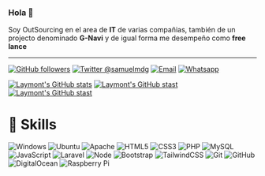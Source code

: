 ### Hola 👋

Soy OutSourcing en el area de **IT** de varias compañias, también de un projecto denominado **G-Navi** y de igual forma me desempeño como **free lance**

---

[![GitHub followers](https://img.shields.io/github/followers/laymont?label=laymont&logo=github&style=for-the-badge)](https://github.com/laymont?tab=followers)
[![Twitter @samuelmdg](https://img.shields.io/twitter/follow/laymontarratia?label=laymontarratia&logo=twitter&style=for-the-badge)](https://twitter.com/laymontarratia)
[![Email](https://img.shields.io/badge/Gmail-D14836?style=for-the-badge&logo=gmail&logoColor=white)](mailto://laymont@gmail.com)
[![Whatsapp](https://img.shields.io/badge/WhatsApp-25D366?style=for-the-badge&logo=whatsapp&logoColor=white)](https://call.whatsapp.com/voice/9eUik8sAB0j3lU9w4LwBBO)


[![Laymont's GitHub stats](https://github-readme-stats.vercel.app/api?username=laymont&count_private=true&show_icons=true&locale=es)](https://github.com/laymont/github-readme-stats)
[![Laymont's GitHub stast](https://github-readme-stats.vercel.app/api/top-langs/?username=laymont&show_icons=true&layout=compact&?count_private=true&locale=es)](https://github.com/laymont/github-readme-stats)
[![Laymont's GitHub stast](https://github-readme-streak-stats.herokuapp.com?user=laymont&count_private=true&locale=es)](https://github.com/laymont/github-readme-stats)

# 🚀 Skills
![Windows](https://img.shields.io/badge/Windows-0078D6?style=for-the-badge&logo=windows&logoColor=white)
![Ubuntu](https://img.shields.io/badge/Ubuntu-E95420?style=for-the-badge&logo=ubuntu&logoColor=white)
![Apache](https://img.shields.io/badge/apache-%23D42029.svg?style=for-the-badge&logo=apache&logoColor=white)
![HTML5](https://img.shields.io/badge/HTML5-E34F26?style=for-the-badge&logo=html5&logoColor=white)
![CSS3](https://img.shields.io/badge/CSS3-1572B6?style=for-the-badge&logo=css3&logoColor=white)
![PHP](https://img.shields.io/badge/PHP-777BB4?style=for-the-badge&logo=php&logoColor=white)
![MySQL](https://img.shields.io/badge/MySQL-00000F?style=for-the-badge&logo=mysql&logoColor=white)
![JavaScript](https://img.shields.io/badge/JavaScript-323330?style=for-the-badge&logo=javascript&logoColor=F7DF1E)
![Laravel](https://img.shields.io/badge/laravel-%23FF2D20.svg?style=for-the-badge&logo=laravel&logoColor=white)
![Node](https://img.shields.io/badge/Node.js-43853D?style=for-the-badge&logo=node.js&logoColor=white)
![Bootstrap](https://img.shields.io/badge/Bootstrap-563D7C?style=for-the-badge&logo=bootstrap&logoColor=white)
![TailwindCSS](https://img.shields.io/badge/tailwindcss-%2338B2AC.svg?style=for-the-badge&logo=tailwind-css&logoColor=white)
![Git](https://img.shields.io/badge/git-%23F05033.svg?style=for-the-badge&logo=git&logoColor=white)
![GitHub](https://img.shields.io/badge/github-%23121011.svg?style=for-the-badge&logo=github&logoColor=white)
![DigitalOcean](https://img.shields.io/badge/DigitalOcean-%230167ff.svg?style=for-the-badge&logo=digitalOcean&logoColor=white)
![Raspberry Pi](https://img.shields.io/badge/-RaspberryPi-C51A4A?style=for-the-badge&logo=Raspberry-Pi)
